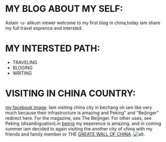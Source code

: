# MY BLOG ABOUT MY SELF:
Aslam -u- alikum viewer welcome to my first  blog in china,today iam share my full travel exprence and intersted.
# MY INTERSTED PATH:
 * TRAVELING
 * BLOGING
 * WRITING

# VISITING IN CHINA COUNTRY:
[my facebook image](https://www.facebook.com/photo?fbid=220890894127451&set=a.161519560064585).
Iam visiting china city in bechang oh iam like very much because their infrastructure is amazing and Peking" and "Beijinger" redirect here. For the magazine, see The Beijinger. For other uses, see Peking (disambiguation).in [bejing](https://en.wikipedia.org/wiki/File:Skyline_of_Beijing_CBD_from_the_southeast_(20210907094201).jpg) my eeperence is amazing.
and in coming summer iam decided to again visiting the another city of china with my friends and family member or THE [GREATE WALL OF CHINA](https://lh5.googleusercontent.com/p/AF1QipNey-tpGYnKCZcfFdZC9E6-BjJ8foxbvECAQEEW=w141-h235-n-k-no-nu).
![alt](../Pictures/china-flag%20(1).jpg).

